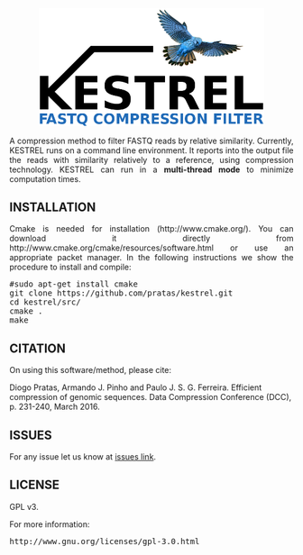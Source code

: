 <p align="center"><img src="imgs/kestrel.png" 
alt="KESTREL" width="400" border="0" /></p>

<p align="justify">A compression method to filter FASTQ reads by relative similarity. Currently, KESTREL runs on a command line environment. It reports into the output file the reads with similarity relatively to a reference, using compression technology. KESTREL can run in a <b>multi-thread mode</b> to minimize computation times.</p>

## INSTALLATION ##

<p align="justify">Cmake is needed for installation (http://www.cmake.org/). You can download it directly from http://www.cmake.org/cmake/resources/software.html or use an appropriate packet manager. In the following instructions we show the procedure to install and compile: </p>

<pre>
#sudo apt-get install cmake
git clone https://github.com/pratas/kestrel.git
cd kestrel/src/
cmake .
make
</pre>

## CITATION ##

On using this software/method, please cite:

Diogo Pratas, Armando J. Pinho and Paulo J. S. G. Ferreira. Efficient compression of genomic sequences. Data Compression Conference (DCC), p. 231-240, March 2016. 

## ISSUES ##

For any issue let us know at [issues link](https://github.com/pratas/kestrel/issues).

## LICENSE ##

GPL v3.

For more information:
<pre>http://www.gnu.org/licenses/gpl-3.0.html</pre>


